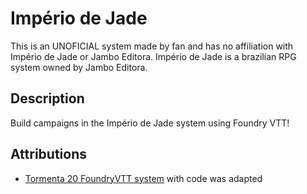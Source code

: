 # Império de Jade

This is an UNOFICIAL system made by fan and has no affiliation with Império de Jade or Jambo Editora.
Império de Jade is a brazilian RPG system owned by Jambo Editora.

## Description

Build campaigns in the Império de Jade system using Foundry VTT!

## Attributions
- [Tormenta 20 FoundryVTT system](https://gitlab.com/vizael/Tormenta20) with code was adapted
